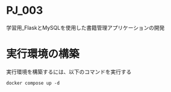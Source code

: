 # PJ_003
学習用_FlaskとMySQLを使用した書籍管理アプリケーションの開発

# 実行環境の構築
実行環境を構築するには、以下のコマンドを実行する
```shell
docker compose up -d
```